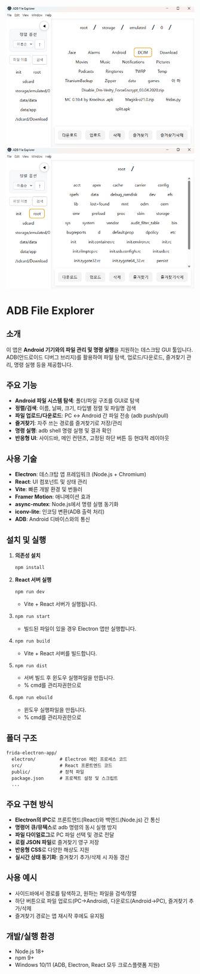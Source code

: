 ![앱 대표 이미지](./src/assets/image.webp)
![앱 대표 이미지2](./src/assets/image2.png)

# ADB File Explorer

## 소개

이 앱은 **Android 기기와의 파일 관리 및 명령 실행**을 지원하는 데스크탑 GUI 툴입니다.  
ADB(안드로이드 디버그 브리지)를 활용하여 파일 탐색, 업로드/다운로드, 즐겨찾기 관리, 명령 실행 등을 제공합니다.

## 주요 기능

- **Android 파일 시스템 탐색**: 폴더/파일 구조를 GUI로 탐색
- **정렬/검색**: 이름, 날짜, 크기, 타입별 정렬 및 파일명 검색
- **파일 업로드/다운로드**: PC ↔ Android 간 파일 전송 (adb push/pull)
- **즐겨찾기**: 자주 쓰는 경로를 즐겨찾기로 저장/관리
- **명령 실행**: adb shell 명령 실행 및 결과 확인
- **반응형 UI**: 사이드바, 메인 컨텐츠, 고정된 하단 버튼 등 현대적 레이아웃

## 사용 기술

- **Electron**: 데스크탑 앱 프레임워크 (Node.js + Chromium)
- **React**: UI 컴포넌트 및 상태 관리
- **Vite**: 빠른 개발 환경 및 번들러
- **Framer Motion**: 애니메이션 효과
- **async-mutex**: Node.js에서 명령 실행 동기화
- **iconv-lite**: 인코딩 변환(ADB 출력 처리)
- **ADB**: Android 디바이스와의 통신

## 설치 및 실행

1. **의존성 설치**
   ```bash
   npm install
   ```

2. **React 서버 실행**
   ```bash
   npm run dev
   ```
   - Vite + React 서버가 실행됩니다.

3. 
   ```bash
   npm run start
   ```
   - 빌드된 파일이 있을 경우 Electron 앱만 실행합니다.

4.
   ```bash
   npm run build
   ```
   - Vite + React 서버를 빌드합니다.

5.
   ```bash
   npm run dist
   ```
   - 서버 빌드 후 윈도우 실행파일을 만듭니다.
   - % cmd를 관리자권한으로

5.
   ```bash
   npm run ebuild
   ```
   - 윈도우 실행파일을 만듭니다.
   - % cmd를 관리자권한으로

## 폴더 구조

```
frida-electron-app/
  electron/         # Electron 메인 프로세스 코드
  src/              # React 프론트엔드 코드
  public/           # 정적 파일
  package.json      # 프로젝트 설정 및 스크립트
  ...
```

## 주요 구현 방식

- **Electron의 IPC**로 프론트엔드(React)와 백엔드(Node.js) 간 통신
- **명령어 큐/뮤텍스**로 adb 명령의 동시 실행 방지
- **파일 다이얼로그**로 PC 파일 선택 및 경로 전달
- **로컬 JSON 파일**로 즐겨찾기 영구 저장
- **반응형 CSS**로 다양한 해상도 지원
- **실시간 상태 동기화**: 즐겨찾기 추가/삭제 시 자동 갱신

## 사용 예시

- 사이드바에서 경로를 탐색하고, 원하는 파일을 검색/정렬
- 하단 버튼으로 파일 업로드(PC→Android), 다운로드(Android→PC), 즐겨찾기 추가/삭제
- 즐겨찾기 경로는 앱 재시작 후에도 유지됨

## 개발/실행 환경

- Node.js 18+
- npm 9+
- Windows 10/11 (ADB, Electron, React 모두 크로스플랫폼 지원)

